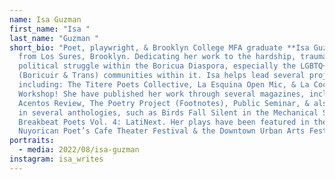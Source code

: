 ```yaml
---
name: Isa Guzman
first_name: "Isa "
last_name: "Guzman "
short_bio: "Poet, playwright, & Brooklyn College MFA graduate **Isa Guzman** is
  from Los Sures, Brooklyn. Dedicating her work to the hardship, traumas, &
  political struggle within the Boricua Diaspora, especially the LGBTQ+
  (Boricuir & Trans) communities within it. Isa helps lead several projects
  including: The Titere Poets Collective, La Esquina Open Mic, & La Cocina
  Workshop! She have published her work through several magazines, including The
  Acentos Review, The Poetry Project (Footnotes), Public Seminar, & also appears
  in several anthologies, such as Birds Fall Silent in the Mechanical Sea & The
  Breakbeat Poets Vol. 4: LatiNext. Her plays have been featured in the
  Nuyorican Poet’s Cafe Theater Festival & the Downtown Urban Arts Festival."
portraits:
  - media: 2022/08/isa-guzman
instagram: isa_writes
---
```

